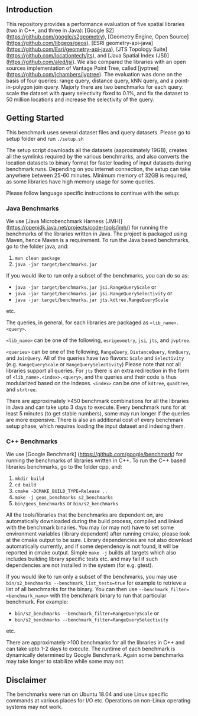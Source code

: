 ## Introduction
This repository provides a performance evaluation of five spatial libraries (two in C++, and three in Java): [Google S2] (https://github.com/google/s2geometry), [Geometry Engine, Open Source] (https://github.com/libgeos/geos), [ESRI geometry-api-java] (https://github.com/Esri/geometry-api-java), [JTS Topology Suite] (https://github.com/locationtech/jts), and [Java Spatial Index (JSI)] (https://github.com/aled/jsi). We also compared the libraries with an open sources implementation of Vantage Point Tree, called [jvptree] (https://github.com/jchambers/jvptree). The evaluation was done on the basis of four queries: range query, distance query, kNN query, and a point-in-polygon join query. Majorly there are two benchmarks for each query: scale the dataset with query selectivity fixed to 0.1%, and fix the dataset to 50 million locations and increase the selectivity of the query.

## Getting Started
This benchmark uses several dataset files and query datasets. Please go to setup folder and run `./setup.sh`

The setup script downloads all the datasets (aaproximately 19GB), creates all the symlinks required by the various benchmarks, and also converts the location datasets to binary format for faster loading of input datasets during benchmark runs. Depending on you internet connection, the setup can take anywhere between 25-60 minutes. Minimum memory of 32GB is required, as some libraries have high memory usage for some queries.

Please follow language specific instructions to continue with the setup:

### Java Benchmarks
We use [Java Microbenchmark Harness (JMH)] (https://openjdk.java.net/projects/code-tools/jmh/) for running the benchmarks of the libraries written in Java. The project is packaged using Maven, hence Maven is a requirement. To run the Java based benchmarks, go to the folder java, and:

1. `mvn clean package`
2. `java -jar target/benchmarks.jar`

If you would like to run only a subset of the benchmarks, you can do so as:
* `java -jar target/benchmarks.jar jsi.RangeQueryScale` or
* `java -jar target/benchmarks.jar jsi.RangeQuerySelectivity` or
* `java -jar target/benchmarks.jar jts.kdtree.RangeQueryScale`

etc.

The queries, in general, for each libraries are packaged as `<lib_name>.<query>`.

`<lib_name>` can be one of the following, `esrigeometry`, `jsi`, `jts`, and `jvptree`.

`<queries>` can be one of the following, `RangeQuery`, `DistanceQuery`, `KnnQuery`, and `JoinQuery`. All of the queries have two flavors: `Scale` and `Selectivity` (e.g. `RangeQueryScale` or `RangeQuerySelectivity`) Please note that not all libraries support all queries.
For `jts` there is an extra redirection in the form of `<lib_name>.<index>.<query>`, and the queries and their code is thus modularized based on the indexes. `<index>` can be one of `kdtree`, `quadtree`, and `strtree`.

There are approximately >450 benchmark combinations for all the libraries in Java and can take upto 3 days to execute. Every benchmark runs for at least 5 minutes (to get stable numbers), some may run longer if the queries are more expensive. There is also an additional cost of every benchmark setup phase, which requires loading the input dataset and indexing them.

### C++ Benchmarks
We use [Google Benchmark] (https://github.com/google/benchmark) for running the benchmarks of libraries written in C++. To run the C++ based libraries benchmarks, go to the folder cpp, and:
1. `mkdir build`
2. `cd build`
3. `cmake -DCMAKE_BUILD_TYPE=Release ..`
4. `make -j geos_benchmarks s2_benchmarks`
5. `bin/geos_benchmarks` or `bin/s2_benchmarks`

All the tools/libraries that the benchmarks are dependent on, are automatically downloaded during the build process, compiled and linked with the benchmark binaries. You may (or may not) have to set some environment variables (library dependent) after running cmake, please look at the cmake output to be sure. Library dependencies are not also download automatically currently, and if some dependency is not found, it will be reported in cmake output. Simple `make -j` builds all targets which also includes building library specific tests etc. and may fail if such dependencies are not installed in the system (for e.g. gtest).

If you would like to run only a subset of the benchmarks, you may use `bin/s2_benchmarks --benchmark_list_tests=true` for example to retrieve a list of all benchmarks for the binary. You can then use `--benchmark_filter=<benchmark_name>` with the benchmark binary to run that particular benchmark. For example:

* `bin/s2_benchmarks --benchmark_filter=RangeQueryScale` or
* `bin/s2_benchmarks --benchmark_filter=RangeQuerySelectivity`

etc.

There are approximately >100 benchmarks for all the libraries in C++ and can take upto 1-2 days to execute. The runtime of each benchmark is dynamically determined by Google Benchmark. Again some benchmarks may take longer to stabilize while some may not.

## Disclaimer
The benchmarks were run on Ubuntu 18.04 and use Linux specific commands at various places for I/O etc. Operations on non-Linux operating systems may not work.
